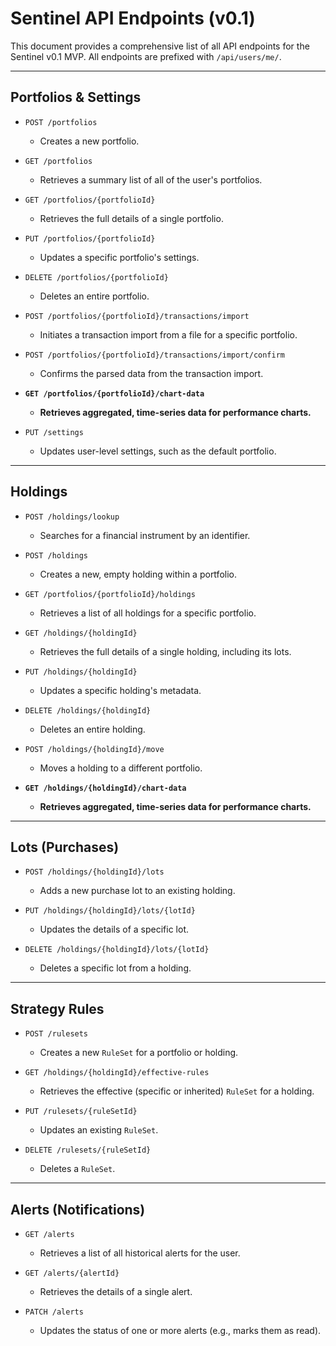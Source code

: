 # Sentinel API Endpoints (v0.1)

This document provides a comprehensive list of all API endpoints for the Sentinel v0.1 MVP. All endpoints are prefixed with `/api/users/me/`.

---

## Portfolios & Settings

- `POST /portfolios`
  - Creates a new portfolio.

- `GET /portfolios`
  - Retrieves a summary list of all of the user's portfolios.

- `GET /portfolios/{portfolioId}`
  - Retrieves the full details of a single portfolio.

- `PUT /portfolios/{portfolioId}`
  - Updates a specific portfolio's settings.

- `DELETE /portfolios/{portfolioId}`
  - Deletes an entire portfolio.

- `POST /portfolios/{portfolioId}/transactions/import`
  - Initiates a transaction import from a file for a specific portfolio.

- `POST /portfolios/{portfolioId}/transactions/import/confirm`
  - Confirms the parsed data from the transaction import.
  
- **`GET /portfolios/{portfolioId}/chart-data`**
  - **Retrieves aggregated, time-series data for performance charts.**

- `PUT /settings`
  - Updates user-level settings, such as the default portfolio.

---

## Holdings

- `POST /holdings/lookup`
  - Searches for a financial instrument by an identifier.

- `POST /holdings`
  - Creates a new, empty holding within a portfolio.

- `GET /portfolios/{portfolioId}/holdings`
  - Retrieves a list of all holdings for a specific portfolio.

- `GET /holdings/{holdingId}`
  - Retrieves the full details of a single holding, including its lots.

- `PUT /holdings/{holdingId}`
  - Updates a specific holding's metadata.

- `DELETE /holdings/{holdingId}`
  - Deletes an entire holding.

- `POST /holdings/{holdingId}/move`
  - Moves a holding to a different portfolio.

- **`GET /holdings/{holdingId}/chart-data`**
  - **Retrieves aggregated, time-series data for performance charts.**

---

## Lots (Purchases)

- `POST /holdings/{holdingId}/lots`
  - Adds a new purchase lot to an existing holding.

- `PUT /holdings/{holdingId}/lots/{lotId}`
  - Updates the details of a specific lot.

- `DELETE /holdings/{holdingId}/lots/{lotId}`
  - Deletes a specific lot from a holding.

---

## Strategy Rules

- `POST /rulesets`
  - Creates a new `RuleSet` for a portfolio or holding.

- `GET /holdings/{holdingId}/effective-rules`
  - Retrieves the effective (specific or inherited) `RuleSet` for a holding.

- `PUT /rulesets/{ruleSetId}`
  - Updates an existing `RuleSet`.

- `DELETE /rulesets/{ruleSetId}`
  - Deletes a `RuleSet`.

---

## Alerts (Notifications)

- `GET /alerts`
  - Retrieves a list of all historical alerts for the user.

- `GET /alerts/{alertId}`
  - Retrieves the details of a single alert.

- `PATCH /alerts`
  - Updates the status of one or more alerts (e.g., marks them as read).
